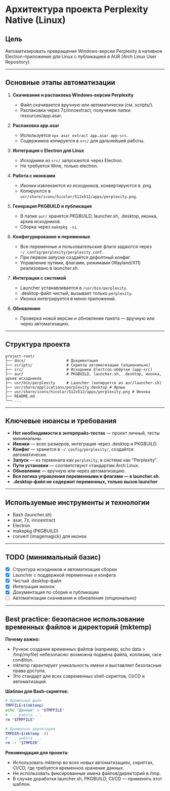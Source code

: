 # Архитектура проекта Perplexity Native (Linux)

## Цель
Автоматизировать превращение Windows-версии Perplexity в нативное Electron-приложение для Linux с публикацией в AUR (Arch Linux User Repository).

---

## Основные этапы автоматизации

1. **Скачивание и распаковка Windows-версии Perplexity**
   - Файл скачивается вручную или автоматически (см. scripts/).
   - Распаковка через 7z/innoextract, получение папки resources/app.asar.

2. **Распаковка app.asar**
   - Используется `npx asar extract app.asar app-src`.
   - Содержимое копируется в `src/` для дальнейшей работы.

3. **Интеграция с Electron для Linux**
   - Исходники из `src/` запускаются через Electron.
   - Не требуется Wine, только electron.

4. **Работа с иконками**
   - Иконки извлекаются из исходников, конвертируются в .png.
   - Копируются в `usr/share/icons/hicolor/512x512/apps/perplexity.png`.

5. **Генерация PKGBUILD и публикация**
   - В папке `aur/` хранятся PKGBUILD, launcher.sh, .desktop, иконка, архив исходников.
   - Сборка через `makepkg -si`.

6. **Конфигурирование и переменные**
   - Все переменные и пользовательские флаги задаются через `~/.config/perplexity/perplexity.conf`.
   - При первом запуске создаётся дефолтный конфиг.
   - Управление путями, флагами, режимами (Wayland/X11) реализовано в launcher.sh.

7. **Интеграция с системой**
   - Launcher устанавливается в `/usr/bin/perplexity`.
   - .desktop-файл чистый, вызывает только `perplexity`.
   - Иконка интегрируется в меню приложений.

8. **Обновление**
   - Проверка новой версии и обновление пакета — вручную или через автоматизацию.

---

## Структура проекта

```
project-root/
├── docs/                  # Документация
├── scripts/               # Скрипты автоматизации (опционально)
├── src/                   # Исходники Electron-обёртки (app-src)
├── aur/                   # PKGBUILD, launcher.sh, .desktop, иконка, архив исходников
├── usr/bin/perplexity     # Launcher (копируется из aur/launcher.sh)
├── usr/share/applications/perplexity.desktop # Ярлык
├── usr/share/icons/hicolor/512x512/apps/perplexity.png # Иконка
├── README.md
└── ...
```

---

## Ключевые нюансы и требования

- **Нет необходимости в энтерпрайз-тестах** — проект личный, тесты минимальны.
- **Иконки** — всех размеров, интеграция через .desktop и PKGBUILD.
- **Конфиг** — хранится в `~/.config/perplexity/`, создаётся автоматически.
- **Запуск** — из терминала как `perplexity`, в системе как "Perplexity".
- **Пути установки** — соответствуют стандартам Arch Linux.
- **Обновление** — вручную или через автоматизацию.
- **Вся логика управления переменными и флагами — в launcher.sh**.
- **.desktop-файл не содержит переменных, только вызов launcher**.

---

## Используемые инструменты и технологии
- Bash (launcher.sh)
- asar, 7z, innoextract
- Electron
- makepkg (PKGBUILD)
- convert (imagemagick) для иконок

---

## TODO (минимальный базис)
- [x] Структура исходников и автоматизация сборки
- [x] Launcher с поддержкой переменных и конфига
- [x] Чистый .desktop-файл
- [x] Интеграция иконок
- [x] Документация по сборке и публикации
- [ ] Автоматизация скачивания и обновления (опционально) 

---

## Best practice: безопасное использование временных файлов и директорий (mktemp)

**Почему важно:**
- Ручное создание временных файлов (например, echo data > /tmp/myfile) небезопасно: возможна подмена файла, коллизии, race condition.
- mktemp гарантирует уникальность имени и выставляет безопасные права доступа.
- Это стандарт для всех современных shell-скриптов, CI/CD и автоматизаций.

**Шаблон для Bash-скриптов:**
```sh
# Временный файл
TMPFILE=$(mktemp)
echo "Данные" > "$TMPFILE"
# ... работа ...
rm "$TMPFILE"

# Временная директория
TMPDIR=$(mktemp -d)
# ... работа ...
rm -r "$TMPDIR"
```

**Рекомендация для проекта:**
- Использовать mktemp во всех новых автоматизациях, скриптах, CI/CD, где требуется временное хранение данных.
- Не использовать фиксированные имена файлов/директорий в /tmp.
- В случае доработки launcher.sh, PKGBUILD, CI/CD — применять этот шаблон. 